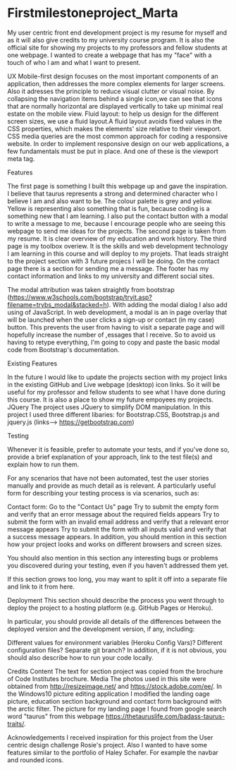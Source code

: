# Firstmilestoneproject_Marta

My user centric front end development project is my resume for myself and as it will also give credits to my university course program. It is also the official site for showing my projects to my professors and fellow students at one webpage. I wanted to create a webpage that has my "face" with a touch of who I am and what I want to present.



UX
Mobile-first design focuses on the most important components of an application, then addresses the more complex elements for larger screens.
Also it adresses the principle to reduce visual clutter or visual noise. By collapsing the navigation items behind a single icon,we can see that icons that are normally horizontal are displayed vertically to take up minimal real estate on the mobile view. Fluid layout: to help us design for the different screen sizes, we use a fluid layout.A fluid layout avoids fixed values in the CSS properties, which makes the elements' size relative to their viewport.
CSS media queries are the most common approach for coding a responsive website.
In order to implement responsive design on our web applications, a few fundamentals must be put in place.
And one of these is the viewport meta tag.
<!-- Use this section to provide insight into your UX process, focusing on who this website is for, what it is that they want to achieve and how your project is the best way to help them achieve these things.

In particular, as part of this section we recommend that you provide a list of User Stories, with the following general structure:

As a user type, I want to perform an action, so that I can achieve a goal.
This section is also where you would share links to any wireframes, mockups, diagrams etc. that you created as part of the design process. These files should themselves either be included in the project itself (in an separate directory), or just hosted elsewhere online and can be in any format that is viewable inside the browser. -->

Features
<!-- In this section, you should go over the different parts of your project, and describe each in a sentence or so. -->
The first page is something I built this webpage up and gave the inspiration. I believe that taurus represents a strong and determined character who I believe I am and also want to be. The colour palette is grey and yellow. Yellow is representing also something that is fun, because coding is a something new that I am learning. I also put the contact button with a modal to write a message to me, because I encourage people who are seeing this webpage to send me ideas for the projects.
The second page is taken from my resume. It is clear overview of my education and work history.
The third page is my toolbox overiew. It is the skills and web development technology I am learning in this course and will deploy to my projets. That leads straight to the project section with 3 future projecs I will be doing.
On the contact page there is a section for sending me a message. The footer has my contact information and links to my university and different social sites.

The modal attribution was taken straightly from bootstrap (https://www.w3schools.com/bootstrap/tryit.asp?filename=trybs_modal&stacked=h). With adding the modal dialog I also add using of JavaScript.
In web development, a modal is an in page overlay that will be launched when the user clicks a sign-up or contact (in my case) button.
This prevents the user from having to visit a separate page and will hopefully increase the number of ,essages that I receive.
So to avoid us having to retype everything, I'm going to copy and paste the basic modal code from Bootstrap's documentation.

Existing Features
<!-- Feature 1 - allows users X to achieve Y, by having them fill out Z
The section of education and resume is resolver by showing the different schools and workplaces in the timeline form. It eases the and simplifies for the viewer different list items.
...
For some/all of your features, you may choose to reference the specific project files that implement them, although this is entirely optional.

Technologies Used
b
In this section, you should mention all of the languages, frameworks, libraries, and any other tools that you have used to construct this project. For each, provide its name, a link to its official site and a short sentence of why it was used. -->
In the future I would like to update the projects section with my project links in the existing GitHub and Live webpage (desktop) icon links. So it will be useful for my professor and fellow students to see what I have done during this course. It is also a place to show my future empoyees my projects.
JQuery
The project uses JQuery to simplify DOM manipulation.
In this project I used three different libaries: for Bootstrap.CSS, Bootstrap.js and jquery.js (links--> https://getbootstrap.com)

Testing
<!-- In this section, you need to convince the assessor that you have conducted enough testing to legitimately believe that the site works well. Essentially, in this part you will want to go over all of your user stories from the UX section and ensure that they all work as intended, with the project providing an easy and straightforward way for the users to achieve their goals. -->

Whenever it is feasible, prefer to automate your tests, and if you've done so, provide a brief explanation of your approach, link to the test file(s) and explain how to run them.

For any scenarios that have not been automated, test the user stories manually and provide as much detail as is relevant. A particularly useful form for describing your testing process is via scenarios, such as:

Contact form:
Go to the "Contact Us" page
Try to submit the empty form and verify that an error message about the required fields appears
Try to submit the form with an invalid email address and verify that a relevant error message appears
Try to submit the form with all inputs valid and verify that a success message appears.
In addition, you should mention in this section how your project looks and works on different browsers and screen sizes.

You should also mention in this section any interesting bugs or problems you discovered during your testing, even if you haven't addressed them yet.

If this section grows too long, you may want to split it off into a separate file and link to it from here.

Deployment
This section should describe the process you went through to deploy the project to a hosting platform (e.g. GitHub Pages or Heroku).

In particular, you should provide all details of the differences between the deployed version and the development version, if any, including:

Different values for environment variables (Heroku Config Vars)?
Different configuration files?
Separate git branch?
In addition, if it is not obvious, you should also describe how to run your code locally.

Credits
Content
The text for section project was copied from the brochure of Code Institutes brochure.
Media
The photos used in this site were obtained from http://resizeimage.net/ and
https://stock.adobe.com/ee/. In the Windows10 picture editing application I modified the landing oage picture, education section background and contact form background with the arctic filter. The picture for my landing page I found from google search word "taurus" from this webpage https://thetauruslife.com/badass-taurus-traits/.

Acknowledgements
I received inspiration for this project from the User centric design challenge Rosie's project. Also I wanted to have some features similar to the portfolio of Haley Schafer. For example the navbar and rounded icons.